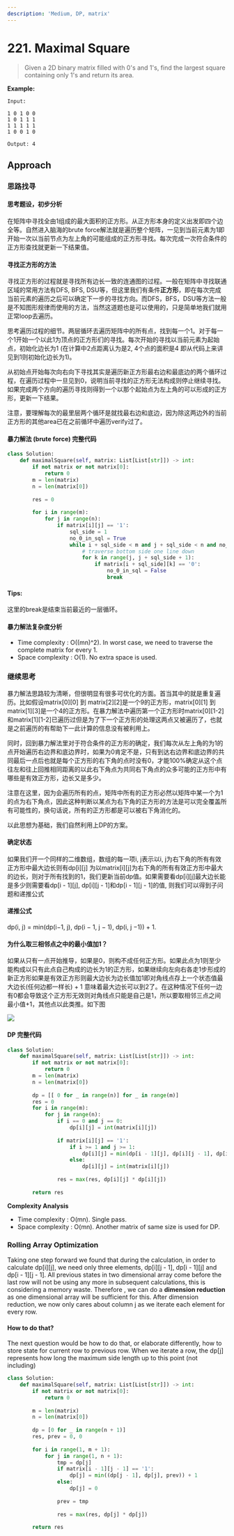 ```yaml
---
description: 'Medium, DP, matrix'
---
```


# 221. Maximal Square

> Given a 2D binary matrix filled with 0's and 1's, find the largest square containing only 1's and return its area.

**Example:**

```text
Input: 

1 0 1 0 0
1 0 1 1 1
1 1 1 1 1
1 0 0 1 0

Output: 4
```

## Approach

### 思路找寻

#### 思考题设，初步分析

在矩阵中寻找全由1组成的最大面积的正方形。从正方形本身的定义出发即四个边全等。自然进入脑海的brute force解法就是遍历整个矩阵，一见到当前元素为1即开始一次以当前节点为左上角的可能组成的正方形寻找。每次完成一次符合条件的正方形查找就更新一下结果值。

#### 寻找正方形的方法

寻找正方形的过程就是寻找所有边长一致的连通图的过程。一般在矩阵中寻找联通区域的常用方法有DFS, BFS, DSU等，但这里我们有条件**正方形**，即在每次完成当前元素的遍历之后可以确定下一步的寻找方向。而DFS，BFS，DSU等方法一般是不知图形规律而使用的方法，当然这道题也是可以使用的，只是简单地我们就用正常loop去遍历。

思考遍历过程的细节。两层循环去遍历矩阵中的所有点，找到每一个1。对于每一个1开始一个以此1为顶点的正方形们的寻找。每次开始的寻找以当前元素为起始点，初始化边长为1 \(在计算中2点距离认为是2, 4个点的面积是4 即从代码上来讲见到1则初始化边长为1\)。

从初始点开始每次向右向下寻找其实是遍历新正方形最右边和最底边的两个循环过程，在遍历过程中一旦见到0，说明当前寻找的正方形无法构成则停止继续寻找。如果完成两个方向的遍历寻找则得到一个以那个起始点为左上角的可以形成的正方形，更新一下结果。

注意，要理解每次的最里层两个循环是就找最右边和底边，因为除这两边外的当前正方形的其他area已在之前循环中遍历verify过了。

#### 暴力解法 \(brute force\) 完整代码

```python
class Solution:
    def maximalSquare(self, matrix: List[List[str]]) -> int:
        if not matrix or not matrix[0]:
            return 0
        m = len(matrix)
        n = len(matrix[0])
        
        res = 0
        
        for i in range(m):
            for j in range(n):
                if matrix[i][j] == '1':
                    sql_side = 1
                    no_0_in_sql = True
                    while i + sql_side < m and j + sql_side < n and no_0_in_sql:
                        # traverse bottom side one line down
                        for k in range(j, j + sql_side + 1):
                            if matrix[i + sql_side][k] == '0':
                                no_0_in_sql = False
                                break
```

#### Tips:

这里的break是结束当前最近的一层循环。

#### 暴力解法复杂度分析

* Time complexity : O\(\(mn\)^2\). In worst case, we need to traverse the complete matrix for every 1.
* Space complexity : O\(1\). No extra space is used.

### 继续思考

暴力解法思路较为清晰，但很明显有很多可优化的方面。首当其中的就是重复遍历。比如假设matrix\[0\]\[0\] 到 matrix\[2\]\[2\]是一个9的正方形，matrix\[0\]\[1\] 到matrix\[1\]\[3\]是一个4的正方形。在暴力解法中遍历第一个正方形时matrix\[0\]\[1-2\]和matrix\[1\]\[1-2\]已遍历过但是为了下一个正方形的处理这两点又被遍历了，也就是之前遍历的有帮助下一此计算的信息没有被利用上。

同时，回到暴力解法里对于符合条件的正方形的确定，我们每次从左上角的为1的点开始遍历右边界和底边界时，如果为0肯定不是，只有到达右边界和底边界的共同最后一点后也就是每个正方形的右下角的点时没有0，才能100%确定从这个点往左和往上回推相同距离的以此右下角点为共同右下角点的众多可能的正方形中有哪些是有效正方形，边长又是多少。

注意在这里，因为会遍历所有的点，矩阵中所有的正方形必然以矩阵中某一个为1的点为右下角点，因此这种判断以某点为右下角的正方形的方法是可以完全覆盖所有可能性的，换句话说，所有的正方形都是可以被右下角消化的。

以此思想为基础，我们自然利用上DP的方案。

#### 确定状态

如果我们开一个同样的二维数组，数组的每一项i, j表示以i, j为右下角的所有有效正方形中最大边长则有dp\[i\]\[j\] 为以matrix\[i\]\[j\]为右下角的所有有效正方形中最大的边长，则对于所有找到的1，我们更新当前dp值。如果需要看dp\[i\]\[j\]最大边长能是多少则需要看dp\[i - 1\]\[j\], dp\[i\]\[j - 1\]和dp\[i - 1\]\[j - 1\]的值, 则我们可以得到子问题和递推公式

#### 递推公式

dp\(i, j\) = min\(dp\(i−1, j\), dp\(i − 1, j − 1\), dp\(i, j −1\)\) + 1.

#### 为什么取三相邻点之中的最小值加1？

如果从只有一点开始推导，如果是0，则构不成任何正方形。如果此点为1则至少能构成以只有此点自己构成的边长为1的正方形，如果继续向左向右各走1步形成的新正方形如果是有效正方形则最大边长为边长值加1即对角线点存上一个状态值最大边长\(任何边都一样长\) + 1 意味着最大边长可以到2了。在这种情况下任何一边有0都会导致这个正方形无效则对角线点只能是自己是1，所以要取相邻三点之间最小值+1，其他点以此类推。如下图

![](../.gitbook/assets/image%20%282%29.png)

#### DP 完整代码

```python
class Solution:
    def maximalSquare(self, matrix: List[List[str]]) -> int:
        if not matrix or not matrix[0]:
            return 0
        m = len(matrix)
        n = len(matrix[0])
        
        dp = [[ 0 for _ in range(n)] for _ in range(m)]
        res = 0
        for i in range(m):
            for j in range(n):
                if i == 0 and j == 0:
                    dp[i][j] = int(matrix[i][j])
                
                if matrix[i][j] == '1':
                    if i >= 1 and j >= 1:
                        dp[i][j] = min(dp[i - 1][j], dp[i][j - 1], dp[i - 1][j - 1]) + 1
                    else:
                        dp[i][j] = int(matrix[i][j])
                        
                res = max(res, dp[i][j] * dp[i][j])
                
        return res
```

**Complexity Analysis**

* Time complexity : O\(mn\). Single pass.
* Space complexity : O\(mn\). Another matrix of same size is used for DP.

### Rolling Array Optimization

Taking one step forward we found that during the calculation, in order to calculate dp\[i\]\[j\], we need only three elements, dp\[i\]\[j - 1\], dp\[i - 1\]\[j\] and dp\[i - 1\]\[j - 1\]. All previous states in two dimensional array come before the last row will not be using any more in subsequent calculations, this is considering a memory waste. Therefore , we can do a **dimension reduction** as one dimensional array will be sufficient for this. After dimension reduction, we now only cares about column j as we iterate each element for every row.

#### How to do that?

The next question would be how to do that, or elaborate differently, how to store state for current row to previous row. When we iterate a row, the dp\[j\] represents how long the maximum side length up to this point \(not including\)

```python
class Solution:
    def maximalSquare(self, matrix: List[List[str]]) -> int:
        if not matrix or not matrix[0]:
            return 0
        
        m = len(matrix)
        n = len(matrix[0])
        
        dp = [0 for _ in range(n + 1)]
        res, prev = 0, 0
        
        for i in range(1, m + 1):
            for j in range(1, n + 1):
                tmp = dp[j]
                if matrix[i - 1][j - 1] == '1':
                    dp[j] = min((dp[j - 1], dp[j], prev)) + 1
                else:
                    dp[j] = 0
                        
                prev = tmp
                        
                res = max(res, dp[j] * dp[j])
                
        return res
```



